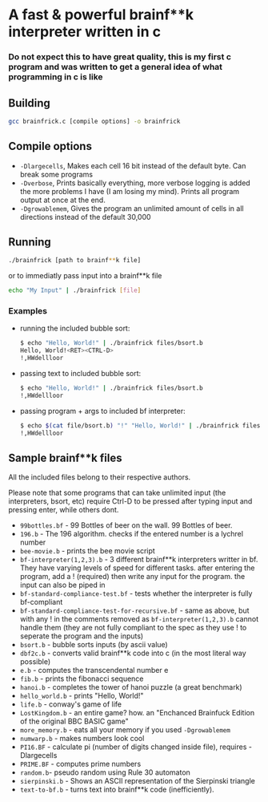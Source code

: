 # A fast & powerful brainf**k interpreter written in c
### Do not expect this to have great quality, this is my first c program and was written to get a general idea of what programming in c is like

## Building
```sh
gcc brainfrick.c [compile options] -o brainfrick
```

## Compile options
 - `-Dlargecells`, Makes each cell 16 bit instead of the default byte. Can break some programs
 - `-Dverbose`, Prints basically everything, more verbose logging is added the more problems I have (I am losing my mind). Prints all program output at once at the end.
 - `-Dgrowablemem`, Gives the program an unlimited amount of cells in all directions instead of the default 30,000


## Running
```sh
./brainfrick [path to brainf**k file]
```

or to immediatly pass input into a brainf**k file

```sh
echo "My Input" | ./brainfrick [file]
```

### Examples

 - running the included bubble sort:
    ```sh
    $ echo "Hello, World!" | ./brainfrick files/bsort.b
    Hello, World!<RET><CTRL-D>
    !,HWdellloor
    ```
 - passing text to included bubble sort:
    ```sh
    $ echo "Hello, World!" | ./brainfrick files/bsort.b
    !,HWdellloor
    ```
 - passing program + args to included bf interpreter:
    ```sh
    $ echo $(cat file/bsort.b) "!" "Hello, World!" | ./brainfrick files/bf-interpreter2.b
    !,HWdellloor
    ```

## Sample brainf**k files

All the included files belong to their respective authors.

Please note that some programs that can take unlimited input (the interpreters, bsort, etc) require Ctrl-D to be pressed after typing input and pressing enter, while others dont.
 - `99bottles.bf` - 99 Bottles of beer on the wall. 99 Bottles of beer.
 - `196.b` - The 196 algorithm. checks if the entered number is a lychrel number
 - `bee-movie.b` - prints the bee movie script
 - `bf-interpreter(1,2,3).b` - 3 different brainf**k interpreters writter in bf. They have varying levels of speed for different tasks. after entering the program, add a ! (required) then write any input for the program. the input can also be piped in
 - `bf-standard-compliance-test.bf` - tests whether the interpreter is fully bf-compliant
 - `bf-standard-compliance-test-for-recursive.bf` - same as above, but with any ! in the comments removed as `bf-interpreter(1,2,3).b` cannot handle them (they are not fully compliant to the spec as they use ! to seperate the program and the inputs)
 - `bsort.b` - bubble sorts inputs (by ascii value)
 - `dbf2c.b` - converts valid brainf**k code into c (in the most literal way possible)
 - `e.b` - computes the transcendental number e
 - `fib.b` - prints the fibonacci sequence
 - `hanoi.b` - completes the tower of hanoi puzzle (a great benchmark)
 - `hello_world.b` - prints "Hello, World!"
 - `life.b` - conway's game of life
 - `LostKingdom.b` - an entire game? how. an "Enchanced Brainfuck Edition of the original BBC BASIC game"
 - `more_memory.b` - eats all your memory if you used `-Dgrowablemem`
 - `numwarp.b` - makes numbers look cool
 - `PI16.BF` - calculate pi (number of digits changed inside file), requires -Dlargecells
 - `PRIME.BF` - computes prime numbers
 - `random.b`- pseudo random using Rule 30 automaton
 - `sierpinski.b` - Shows an ASCII representation of the Sierpinski triangle
 - `text-to-bf.b` - turns text into brainf**k code (inefficiently).